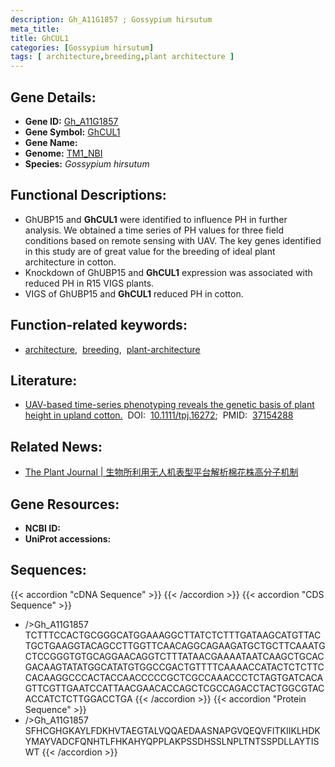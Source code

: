 ```yaml
---
description: Gh_A11G1857 ; Gossypium hirsutum
meta_title:
title: GhCUL1
categories: [Gossypium hirsutum]
tags: [ architecture,breeding,plant architecture ]
---
```


## Gene Details:
- **Gene ID:**	[Gh_A11G1857](https://yanglab.hzau.edu.cn/cott/PublicFun/total_jump.1?target=genomics/gene_index&gene_id=Gh_A11G1857)
- **Gene Symbol:** <u>GhCUL1</u>
- **Gene Name:** 
- **Genome:** [TM1_NBI](https://yanglab.hzau.edu.cn/CottonMD/download.1)
- **Species:** *Gossypium hirsutum*

## Functional Descriptions:
   - GhUBP15 and **GhCUL1** were identified to influence PH in further analysis. We obtained a time series of PH values for three field conditions based on remote sensing with UAV. The key genes identified in this study are of great value for the breeding of ideal plant architecture in cotton.
   - Knockdown of GhUBP15 and **GhCUL1** expression was associated with reduced PH in R15 VIGS plants.
   - VIGS of GhUBP15 and **GhCUL1** reduced PH in cotton.

## Function-related keywords:
   - [architecture](/tags/architecture/),&nbsp;&nbsp;[breeding](/tags/breeding/),&nbsp;&nbsp;[plant-architecture](/tags/plant-architecture/)

## Literature:
   - [UAV-based time-series phenotyping reveals the genetic basis of plant height in upland cotton.]( https://onlinelibrary.wiley.com/doi/10.1111/tpj.16272)&nbsp;&nbsp;DOI:&nbsp;&nbsp;[10.1111/tpj.16272](https://onlinelibrary.wiley.com/doi/10.1111/tpj.16272);&nbsp;&nbsp;PMID:&nbsp;&nbsp;[37154288](https://pubmed.ncbi.nlm.nih.gov/37154288/)

## Related News:
   - [The Plant Journal | 生物所利用无人机表型平台解析棉花株高分子机制](https://mp.weixin.qq.com/s/HwuRMDqVFVVUeeFU5McWag)

## Gene Resources:
- **NCBI ID:**  [](https://www.ncbi.nlm.nih.gov/gene/?term=)
- **UniProt accessions:** [](https://www.uniprot.org/uniprotkb//entry)



## Sequences:
{{< accordion "cDNA Sequence" >}}
{{< /accordion >}}
{{< accordion "CDS Sequence" >}}
- />Gh_A11G1857<br>
TCTTTCCACTGCGGGCATGGAAAGGCTTATCTCTTTGATAAGCATGTTACTGCTGAAGGTACAGCCTTGGTTCAACAGGCAGAAGATGCTGCTTCAAATGCTCCGGGTGTGCAGGAACAGGTCTTTATAACGAAAATAATCAAGCTGCACGACAAGTATATGGCATATGTGGCCGACTGTTTTCAAAACCATACTCTCTTCCACAAGGCCCACTACCAACCCCCGCTCGCCAAACCCTCTAGTGATCACAGTTCGTTGAATCCATTAACGAACACCAGCTCGCCAGACCTACTGGCGTACACCATCTCTTGGACCTGA
{{< /accordion >}}
{{< accordion "Protein Sequence" >}}
- />Gh_A11G1857<br>
SFHCGHGKAYLFDKHVTAEGTALVQQAEDAASNAPGVQEQVFITKIIKLHDKYMAYVADCFQNHTLFHKAHYQPPLAKPSSDHSSLNPLTNTSSPDLLAYTISWT
{{< /accordion >}}

